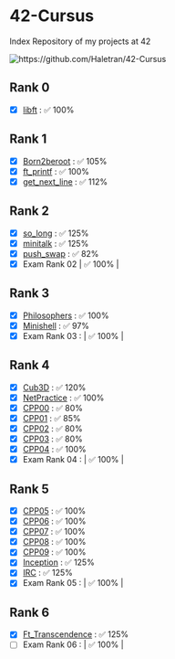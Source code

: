# 42-Cursus
Index Repository of my projects at 42

<img src="https://badges.pufler.dev/visits/Haletran/42-Cursus" alt="https://github.com/Haletran/42-Cursus"> </img>

## Rank 0
- [x] <a href="https://github.com/Haletran/42_libft">libft</a> :  ✅ 100% 
## Rank 1
- [x] <a href="https://github.com/Haletran/42_Born2beroot">Born2beroot</a> : ✅ 105% 
- [x] <a href="https://github.com/Haletran/42_ft-printf">ft_printf</a> : ✅ 100% 
- [x] <a href="https://github.com/Haletran/42_get_next_line">get_next_line</a> : ✅ 112% 
## Rank 2
- [x] <a href="https://github.com/Haletran/42_So-long">so_long</a> : ✅ 125% 
- [x] <a href="https://github.com/Haletran/42_Minitalk">minitalk</a> : ✅ 125% 
- [x] <a href="https://github.com/Haletran/42_push-swap">push_swap</a> : ✅ 82% 
- [x] Exam Rank 02 | ✅ 100% |
## Rank 3
- [x] <a href="https://github.com/Haletran/42_Philosophers">Philosophers</a> :  ✅ 100%
- [x] <a href="https://github.com/Haletran/42_Minishell">Minishell</a> : ✅ 97%
- [x] Exam Rank 03 : | ✅ 100% |
## Rank 4
- [x] <a href="https://github.com/Haletran/42_Cub3D">Cub3D</a> : ✅ 120%
- [x] <a href="https://github.com/Haletran/42_NetPractice">NetPractice</a> : ✅ 100%
- [x] <a href="https://github.com/Haletran/42_CPP/tree/main/CPP00">CPP00</a> : ✅ 80%
- [x] <a href="https://github.com/Haletran/42_CPP/tree/main/CPP01">CPP01</a> : ✅ 85%
- [x] <a href="https://github.com/Haletran/42_CPP/tree/main/CPP02">CPP02</a> : ✅ 80%
- [x] <a href="https://github.com/Haletran/42_CPP/tree/main/CPP02">CPP03</a> : ✅ 80%
- [x] <a href="https://github.com/Haletran/42_CPP/tree/main/CPP04">CPP04</a> : ✅ 100%
- [x] Exam Rank 04 : | ✅ 100% |
## Rank 5
- [x] <a href="https://github.com/Haletran/42_CPP/tree/main/CPP05">CPP05</a> : ✅ 100%
- [x] <a href="https://github.com/Haletran/42_CPP/tree/main/CPP06">CPP06</a> : ✅ 100%
- [x] <a href="https://github.com/Haletran/42_CPP/tree/main/CPP07">CPP07</a> : ✅ 100%
- [x] <a href="https://github.com/Haletran/42_CPP/tree/main/CPP08">CPP08</a> : ✅ 100%
- [x] <a href="https://github.com/Haletran/42_CPP/tree/main/CPP09">CPP09</a> : ✅ 100%
- [x] <a href="https://github.com/Haletran/42_Inception">Inception</a> : ✅ 125%
- [x] <a href="https://github.com/Haletran/42_FT_IRC">IRC</a> : ✅ 125%
- [x] Exam Rank 05 : |  ✅ 100% |
## Rank 6
- [x] <a href="https://github.com/Haletran/42-Ft_transcendence">Ft_Transcendence</a> : ✅ 125%
- [ ] Exam Rank 06 : |  ✅ 100% |
